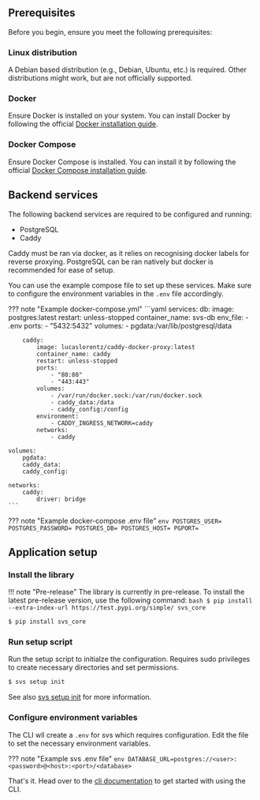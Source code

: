 ## Prerequisites

Before you begin, ensure you meet the following prerequisites:

### Linux distribution

A Debian based distribution (e.g., Debian, Ubuntu, etc.) is required. Other distributions might work, but are not officially supported.

### Docker

Ensure Docker is installed on your system. You can install Docker by following the official [Docker installation guide](https://docs.docker.com/engine/install/).

### Docker Compose

Ensure Docker Compose is installed. You can install it by following the official [Docker Compose installation guide](https://docs.docker.com/compose/install/).


## Backend services

The following backend services are required to be configured and running:
 - PostgreSQL
 - Caddy

Caddy must be ran via docker, as it relies on recognising docker labels for reverse proxying. PostgreSQL can be ran natively but docker is recommended for ease of setup.

You can use the example compose file to set up these services. Make sure to configure the environment variables in the `.env` file accordingly.

??? note "Example docker-compose.yml"
    ```yaml
    services:
        db:
            image: postgres:latest
            restart: unless-stopped
            container_name: svs-db
            env_file:
                - .env
            ports:
                - "5432:5432"
            volumes:
                - pgdata:/var/lib/postgresql/data

        caddy:
            image: lucaslorentz/caddy-docker-proxy:latest
            container_name: caddy
            restart: unless-stopped
            ports:
                - "80:80"
                - "443:443"
            volumes:
                - /var/run/docker.sock:/var/run/docker.sock
                - caddy_data:/data
                - caddy_config:/config
            environment:
                - CADDY_INGRESS_NETWORK=caddy
            networks:
                - caddy

    volumes:
        pgdata:
        caddy_data:
        caddy_config:

    networks:
        caddy:
            driver: bridge
    ```

??? note "Example docker-compose .env file"
    ```env
    POSTGRES_USER=
    POSTGRES_PASSWORD=
    POSTGRES_DB=
    POSTGRES_HOST=
    PGPORT=
    ```

## Application setup

### Install the library

!!! note "Pre-release"
    The library is currently in pre-release. To install the latest pre-release version, use the following command:
    ```bash
    $ pip install --extra-index-url https://test.pypi.org/simple/ svs_core
    ```

```bash
$ pip install svs_core
```

### Run setup script
Run the setup script to initialze the configuration. Requires sudo privileges to create necessary directories and set permissions.


```bash
$ svs setup init
```

See also [svs setup init](../cli.md#svs-setup-init) for more information.

### Configure environment variables
The CLI wll create a `.env` for svs which requires configuration. Edit the file to set the necessary environment variables.

??? note "Example svs .env file"
    ```env
    DATABASE_URL=postgres://<user>:<password>@<host>:<port>/<database>
    ```


That's it. Head over to the [cli documentation](/cli.md) to get started with using the CLI.
